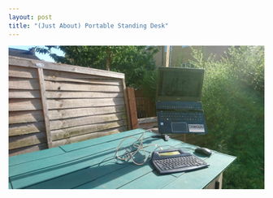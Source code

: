 ```yaml
---
layout: post
title: "(Just About) Portable Standing Desk"
---
```


![My standing desk setup](https://github.com/dcisbusy/dcisbusy.github.io/blob/master/images/Computer%20Standing%20Setup.JPG "Almost portable standing desk setup!")
